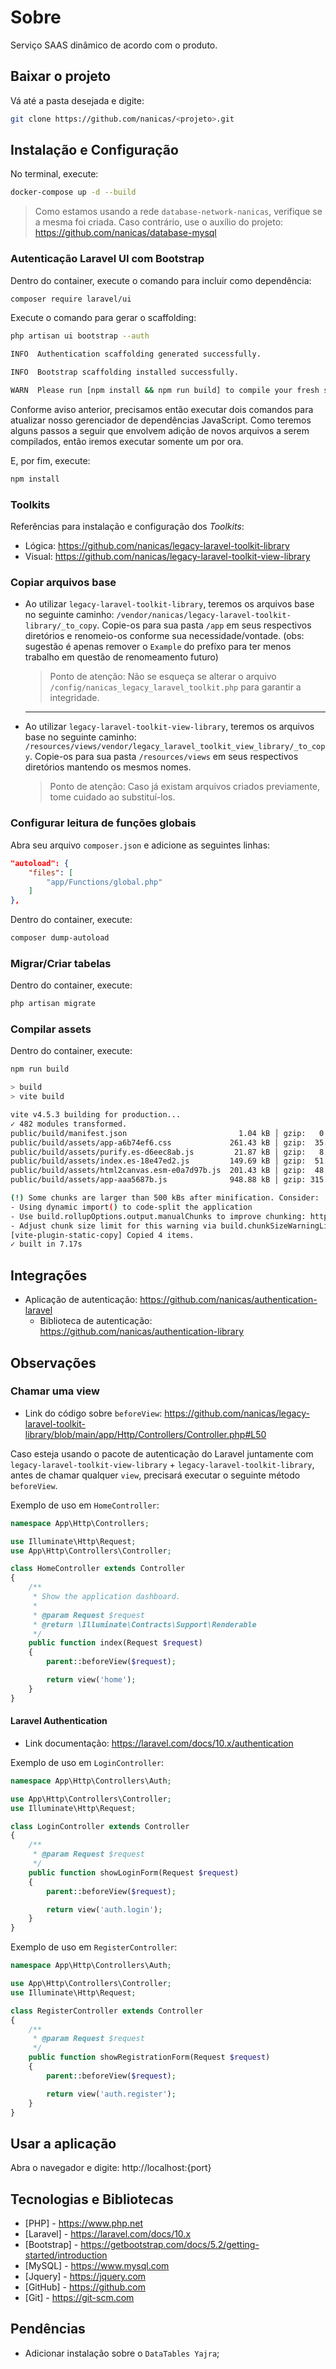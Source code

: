 # Sobre
Serviço SAAS dinâmico de acordo com o produto.

## Baixar o projeto
Vá até a pasta desejada e digite:

```bash
git clone https://github.com/nanicas/<projeto>.git
```

## Instalação e Configuração
No terminal, execute:
```bash
docker-compose up -d --build
```

> Como estamos usando a rede `database-network-nanicas`, verifique se a mesma foi criada. Caso contrário, use o auxílio do projeto: https://github.com/nanicas/database-mysql

### Autenticação Laravel UI com Bootstrap
Dentro do container, execute o comando para incluir como dependência:
```bash
composer require laravel/ui
```

Execute o comando para gerar o scaffolding:
```bash
php artisan ui bootstrap --auth
```

```bash
INFO  Authentication scaffolding generated successfully.  

INFO  Bootstrap scaffolding installed successfully.  

WARN  Please run [npm install && npm run build] to compile your fresh scaffolding.
```

Conforme aviso anterior, precisamos então executar dois comandos para atualizar nosso gerenciador de dependências JavaScript. Como teremos alguns passos a seguir que envolvem adição de novos arquivos a serem compilados, então iremos executar somente um por ora.

E, por fim, execute:
```bash
npm install
```

### Toolkits

Referências para instalação e configuração dos *Toolkits*:
- Lógica: https://github.com/nanicas/legacy-laravel-toolkit-library
- Visual: https://github.com/nanicas/legacy-laravel-toolkit-view-library

### Copiar arquivos base
- Ao utilizar `legacy-laravel-toolkit-library`, teremos os arquivos base no seguinte caminho: `/vendor/nanicas/legacy-laravel-toolkit-library/_to_copy`. Copie-os para sua pasta `/app` em seus respectivos diretórios e renomeio-os conforme sua necessidade/vontade. (obs: sugestão é apenas remover o `Example` do prefíxo para ter menos trabalho em questão de renomeamento futuro)

    > Ponto de atenção: Não se esqueça se alterar o arquivo `/config/nanicas_legacy_laravel_toolkit.php` para garantir a integridade.
    ---

- Ao utilizar `legacy-laravel-toolkit-view-library`, teremos os arquivos base no seguinte caminho: `/resources/views/vendor/legacy_laravel_toolkit_view_library/_to_copy`. Copie-os para sua pasta `/resources/views` em seus respectivos diretórios mantendo os mesmos nomes.

    > Ponto de atenção: Caso já existam arquivos criados previamente, tome cuidado ao substituí-los.

### Configurar leitura de funções globais
Abra seu arquivo `composer.json` e adicione as seguintes linhas:

```json
"autoload": {
    "files": [
        "app/Functions/global.php"
    ]
},
```

Dentro do container, execute:
```bash
composer dump-autoload
```

### Migrar/Criar tabelas
Dentro do container, execute:
```bash
php artisan migrate
```

### Compilar assets
Dentro do container, execute:
```bash
npm run build
```

```bash
> build
> vite build

vite v4.5.3 building for production...
✓ 482 modules transformed.
public/build/manifest.json                         1.04 kB │ gzip:   0.30 kB
public/build/assets/app-a6b74ef6.css             261.43 kB │ gzip:  35.35 kB
public/build/assets/purify.es-d6eec8ab.js         21.87 kB │ gzip:   8.69 kB
public/build/assets/index.es-18e47ed2.js         149.69 kB │ gzip:  51.12 kB
public/build/assets/html2canvas.esm-e0a7d97b.js  201.43 kB │ gzip:  48.04 kB
public/build/assets/app-aaa5687b.js              948.88 kB │ gzip: 315.51 kB

(!) Some chunks are larger than 500 kBs after minification. Consider:
- Using dynamic import() to code-split the application
- Use build.rollupOptions.output.manualChunks to improve chunking: https://rollupjs.org/configuration-options/#output-manualchunks
- Adjust chunk size limit for this warning via build.chunkSizeWarningLimit.
[vite-plugin-static-copy] Copied 4 items.
✓ built in 7.17s
```

## Integrações
- Aplicação de autenticação: https://github.com/nanicas/authentication-laravel
    - Biblioteca de autenticação: https://github.com/nanicas/authentication-library

## Observações

### Chamar uma view

- Link do código sobre `beforeView`: https://github.com/nanicas/legacy-laravel-toolkit-library/blob/main/app/Http/Controllers/Controller.php#L50

Caso esteja usando o pacote de autenticação do Laravel juntamente com `legacy-laravel-toolkit-view-library` + `legacy-laravel-toolkit-library`, antes de chamar qualquer `view`, precisará executar o seguinte método `beforeView`.

Exemplo de uso em `HomeController`:
```php
namespace App\Http\Controllers;

use Illuminate\Http\Request;
use App\Http\Controllers\Controller;

class HomeController extends Controller
{
    /**
     * Show the application dashboard.
     * 
     * @param Request $request
     * @return \Illuminate\Contracts\Support\Renderable
     */
    public function index(Request $request)
    {
        parent::beforeView($request);

        return view('home');
    }
}
```

#### Laravel Authentication

- Link documentação: https://laravel.com/docs/10.x/authentication

Exemplo de uso em `LoginController`:
```php
namespace App\Http\Controllers\Auth;

use App\Http\Controllers\Controller;
use Illuminate\Http\Request;

class LoginController extends Controller
{
    /**
     * @param Request $request
     */
    public function showLoginForm(Request $request)
    {
        parent::beforeView($request);

        return view('auth.login');
    }
}
```

Exemplo de uso em `RegisterController`:
```php
namespace App\Http\Controllers\Auth;

use App\Http\Controllers\Controller;
use Illuminate\Http\Request;

class RegisterController extends Controller
{
    /**
     * @param Request $request
     */
    public function showRegistrationForm(Request $request)
    {
        parent::beforeView($request);

        return view('auth.register');
    }
}
```

## Usar a aplicação
Abra o navegador e digite: http://localhost:{port}

## Tecnologias e Bibliotecas
- [PHP] - https://www.php.net
- [Laravel] - https://laravel.com/docs/10.x
- [Bootstrap] - https://getbootstrap.com/docs/5.2/getting-started/introduction
- [MySQL] - https://www.mysql.com
- [Jquery] - https://jquery.com
- [GitHub] - https://github.com
- [Git] - https://git-scm.com

## Pendências
- Adicionar instalação sobre o `DataTables Yajra`;
